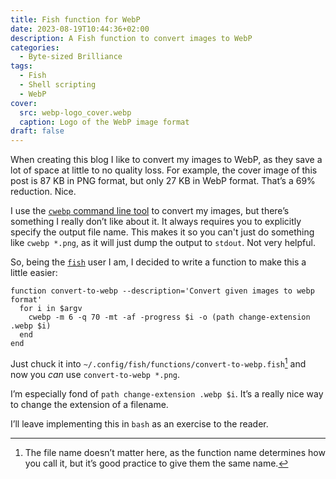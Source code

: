 ```yaml
---
title: Fish function for WebP
date: 2023-08-19T10:44:36+02:00
description: A Fish function to convert images to WebP
categories:
  - Byte-sized Brilliance
tags:
  - Fish
  - Shell scripting
  - WebP
cover:
  src: webp-logo_cover.webp
  caption: Logo of the WebP image format
draft: false
---
```


When creating this blog I like to convert my images to WebP, as they save a lot of space at little to no quality loss.
For example, the cover image of this post is 87 KB in PNG format, but only 27 KB in WebP format. That’s a 69%
reduction. Nice.

I use the [`cwebp` command line tool](https://developers.google.com/speed/webp/docs/cwebp) to convert my images, but
there’s something I really don’t like about it. It always requires you to explicitly specify the output file name.
This makes it so you can't just do something like `cwebp *.png`, as it will just dump the output to `stdout`. Not very
helpful.

So, being the [`fish`](https://fishshell.com) user I am, I decided to write a function to make this a little easier:

```fish
function convert-to-webp --description='Convert given images to webp format'
  for i in $argv
    cwebp -m 6 -q 70 -mt -af -progress $i -o (path change-extension .webp $i)
  end
end
```

Just chuck it into `~/.config/fish/functions/convert-to-webp.fish`[^1] and now you _can_ use `convert-to-webp *.png`.

I’m especially fond
of `path change-extension .webp $i`. It’s a really nice way to change the extension of a filename.

I’ll leave implementing this in `bash` as an exercise to the reader.

[^1]: The file name doesn’t matter here, as the function name determines how you call it, but it’s good practice to give them the same name.